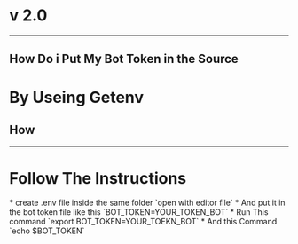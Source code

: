 # v 2.0
<hr>

## How Do i Put My Bot Token in the Source 

<h1><b>By Useing Getenv</b></h1>

<h2>How</h2>

<hr>

<h1>Follow The Instructions</h1>
* create .env file inside the same folder `open with editor file`
* And put it in the bot token file like this `BOT_TOKEN=YOUR_TOKEN_BOT`
* Run This command `export BOT_TOKEN=YOUR_TOEKN_BOT`
* And this Command `echo $BOT_TOKEN`


